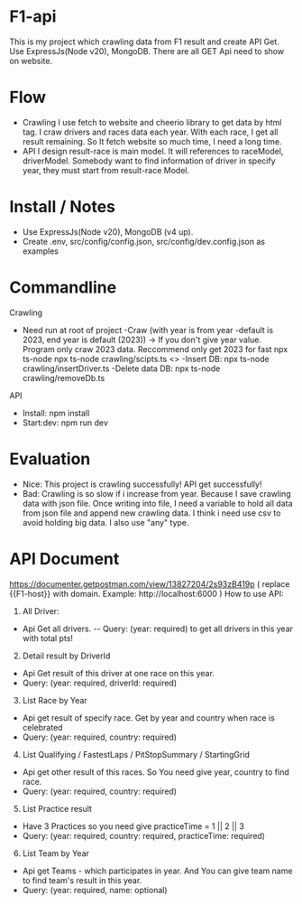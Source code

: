 # F1-api
This is my project which crawling data from F1 result and create API Get. Use ExpressJs(Node v20), MongoDB.
There are all GET Api need to show on website.

# Flow
- Crawling
I use fetch to website and cheerio library to get data by html tag.
I craw drivers and races data each year. With each race, I get all result remaining. So It fetch website so much time, I need a long time.
- API
I design result-race is main model. It will references to raceModel, driverModel.
Somebody want to find information of driver in specify year, they must start from result-race Model.

# Install / Notes
- Use ExpressJs(Node v20), MongoDB (v4 up).
- Create .env, src/config/config.json, src/config/dev.config.json as examples

# Commandline

Crawling
* Need run at root of project
-Craw (with year is from year -default is 2023, end year is default (2023)) -> If you don't give year value. Program only craw 2023 data. Reccommend only get 2023 for fast
npx ts-node npx ts-node crawling/scipts.ts <<year>>
-Insert DB:
npx ts-node crawling/insertDriver.ts
-Delete data DB:
npx ts-node crawling/removeDb.ts

API
- Install: npm install
- Start:dev: npm run dev

# Evaluation
- Nice:
This project is crawling successfully!
API get successfully!
- Bad:
Crawling is so slow if i increase from year. Because I save crawling data with json file. Once writing into file, I need a variable to hold all data from json file and append new crawling data.
I think i need use csv to avoid holding big data.
I also use "any" type.

# API Document
https://documenter.getpostman.com/view/13827204/2s93zB419p
( replace {{F1-host}} with domain. Example: http://localhost:6000 )
How to use API:
1. All Driver:
- Api Get all drivers. 
-- Query: (year: required)
to get all drivers in this year with total pts!
2. Detail result by DriverId
- Api Get result of this driver at one race on this year.
- Query: (year: required, driverId: required)
3. List Race by Year
- Api get result of specify race. Get by year and country when race is celebrated
- Query: (year: required, country: required)
4. List Qualifying / FastestLaps / PitStopSummary / StartingGrid
- Api get other result of this races. So You need give year, country to find race.
- Query: (year: required, country: required)
5. List Practice result
- Have 3 Practices so you need give practiceTime = 1 || 2 || 3
- Query: (year: required, country: required, practiceTime: required)
6. List Team by Year
- Api get Teams - which participates in year. And You can give team name to find team's result in this year.
- Query: (year: required, name: optional)
